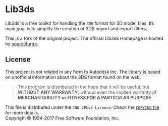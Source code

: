 # Lib3ds

Lib3ds is a free toolkit for handling the `3DS` format for 3D model files.
Its main goal is to simplify the creation of 3DS import and export filters.

This is a fork of the original project. The official Lib3ds Homepage is hosted by [sourceforge](http://lib3ds.sourceforge.net). 

## License

This project is not related in any form to Autodesk Inc. The library is based on unofficial information about the 3DS format found on the web. 

> This program is distributed in the hope that it will be useful, but **WITHOUT ANY WARRANTY**; without even the implied warranty of **MERCHANTABILITY or FITNESS FOR A PARTICULAR PURPOSE**.

This file is distributed under the `CNU GPLv3 Licence`. Check the [`COPYING` file](COPYING) for more details.\
Copyright &copy; 1994-2017 Free Software Foundation, Inc.
